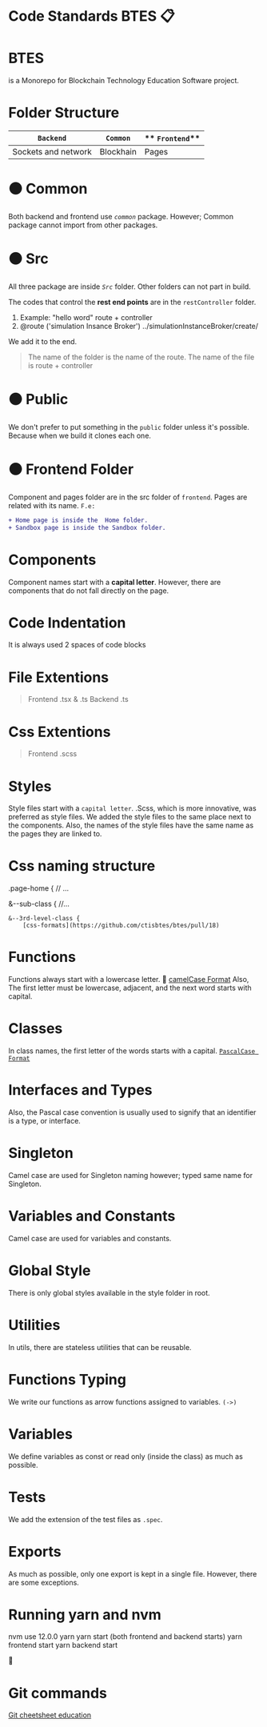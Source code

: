 #  Code Standards BTES :clipboard: <h1> 

# BTES 
is a Monorepo for Blockchain Technology Education Software project.

# Folder Structure
| **`Backend`** | **`Common`** | ** `Frontend`** |
|:-:|-|-|
| Sockets and network| Blockhain | Pages |

# :black_circle: Common 
Both backend and frontend use *`common`* package. However; Common package cannot import from other packages. 

# :black_circle: Src 
All three package are inside *`Src`* folder.
Other folders can not part in build.


The codes that control the **rest end points** are in the ``restController`` folder.
1. Example: "hello word" route + controller 
2. @route ('simulation Insance Broker') ../simulationInstanceBroker/create/


We add it to the end.
>The name of the folder is the name of the route.
>The name of the file is route + controller

# :black_circle: Public
We don't prefer to put something in the `public` folder unless it's possible. Because when we build it clones each one.

#  :black_circle: Frontend Folder 
Component and pages folder are in the src folder of `frontend`.
Pages are related with its name. 
`F.e:`
```diff 
+ Home page is inside the  Home folder. 
+ Sandbox page is inside the Sandbox folder. 
```

# Components
Component names start with a **capital letter**.
However, there are components that do not fall directly on the page.

 # Code Indentation
 It is always used 2 spaces of code blocks

 # File Extentions
 >Frontend .tsx & .ts
 >Backend .ts 

 # Css Extentions
 >Frontend .scss

# Styles
Style files start with a `capital letter`.
.Scss, which is more innovative, was preferred as style files.
We added the style files to the same place next to the components.
Also, the names of the style files have the same name as the pages they are linked to.

   # Css naming structure 
.page-home {
  // ...

  &--sub-class {
    //...

    &--3rd-level-class { 
        [css-formats](https://github.com/ctisbtes/btes/pull/18)

# Functions
Functions always start with a lowercase letter.  :camel: [camelCase Format](https://eslint.org/docs/rules/camelcase)
Also, The first letter must be lowercase, adjacent, and the next word starts with capital.

# Classes
In class names, the first letter of the words starts with a capital. [`PascalCase Format`](https://palantir.github.io/tslint/rules/class-name/)

# Interfaces and Types
Also, the Pascal case convention is usually used to signify that an identifier is a type, or interface.

# Singleton 
Camel case are used for Singleton naming however; typed same name for Singleton.

# Variables and Constants
Camel case are used for variables and constants.

# Global Style
There is only global styles available in the style folder in root.

# Utilities
In utils, there are stateless utilities that can be reusable.

# Functions Typing
We write our functions as arrow functions assigned to variables. `(->)`

# Variables 
We define variables as const or read only (inside the class) as much as possible.

# Tests
We add the extension of the test files as `.spec`.

# Exports
As much as possible, only one export is kept in a single file. However, there are some exceptions.

# Running yarn and nvm
nvm use 12.0.0
yarn
yarn start (both frontend and backend starts)
yarn frontend start
yarn backend start

:link: 
# Git commands 
[Git cheetsheet education](https://education.github.com/git-cheat-sheet-education.pdf)














